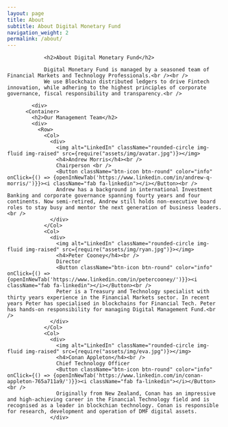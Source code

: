 ```yaml
---
layout: page
title: About
subtitle: About Digital Monetary Fund
navigation_weight: 2
permalink: /about/
---
```


                <h2>About Digital Monetary Fund</h2>
           
                Digital Monetary Fund is managed by a seasoned team of Financial Markets and Technology Professionals.<br /><br />
                We use Blockchain distributed ledgers to drive Fintech innovation, while adhering to the highest principles of corporate governance, fiscal responsibility and transparency.<br />
                
            <div>
          <Container>
            <h2>Our Management Team</h2>
            <div>
              <Row>
                <Col>
                  <div>
                    <img alt="LinkedIn" className="rounded-circle img-fluid img-raised" src={require("assets/img/avatar.jpg")}></img>
                    <h4>Andrew Morris</h4><br />
                    Chairperson <br />
                    <Button className="btn-icon btn-round" color="info" onClick={() => {openInNewTab('https://www.linkedin.com/in/andrew-q-morris/')}}><i className="fab fa-linkedin"></i></Button><br />
                    Andrew has a background in international Investment Banking and corporate governance spanning fourty years and four continents. Now semi-retired, Andrew still holds non-executive board roles to stay busy and mentor the next generation of business leaders.<br />
                  </div>
                </Col>
                <Col>
                  <div>
                    <img alt="LinkedIn" className="rounded-circle img-fluid img-raised" src={require("assets/img/ryan.jpg")}></img>
                    <h4>Peter Cooney</h4><br />
                    Director   
                    <Button className="btn-icon btn-round" color="info" onClick={() => {openInNewTab('https://www.linkedin.com/in/petercooney/')}}><i className="fab fa-linkedin"></i></Button><br />
                    Peter is a Treasury and Technology specialist with thirty years experience in the Financial Markets sector. In recent years Peter has specialised in blockchains for Financial Tech. Peter has hands-on responsibility for managing Digital Management Fund.<br />
                  </div>
                </Col>
                <Col>
                  <div>
                    <img alt="LinkedIn" className="rounded-circle img-fluid img-raised" src={require("assets/img/eva.jpg")}></img>
                    <h4>Conan Appleton</h4><br />
                    Chief Technology Officer   
                    <Button className="btn-icon btn-round" color="info" onClick={() => {openInNewTab('https://www.linkedin.com/in/conan-appleton-765a711a9/')}}><i className="fab fa-linkedin"></i></Button><br />
                    Originally from New Zealand, Conan has an impressive and high-achieving career in the Financial Technology field and is recognised as a leader in blockchian technology. Conan is responsible for research, development and operation of DMF digital assets.
                  </div>
